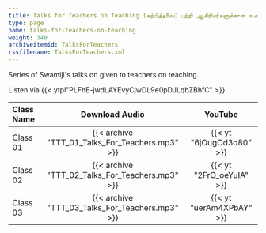 ```yaml
---
title: Talks for Teachers on Teaching (கற்பித்தலைப் பற்றி ஆசிரியர்களுக்கான உரை)
type: page
name: talks-for-teachers-on-teaching
weight: 340
archiveitemid: TalksForTeachers
rssfilename: TalksForTeachers.xml
---
```


Series of Swamiji's talks on given to teachers on teaching.

Listen via {{< ytpl"PLFhE-jwdLAYEvyCjwDL9e0pDJLqbZBhfC" >}}

Class Name | Download Audio | YouTube
:---|:---:|:---:
Class 01 | {{< archive "TTT_01_Talks_For_Teachers.mp3" >}} | {{< yt "6jOugOd3o80" >}}
Class 02 | {{< archive "TTT_02_Talks_For_Teachers.mp3" >}} | {{< yt "2FrO_oeYuIA" >}}
Class 03 | {{< archive "TTT_03_Talks_For_Teachers.mp3" >}} | {{< yt "uerAm4XPbAY" >}}
